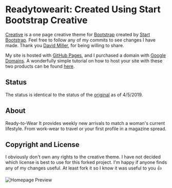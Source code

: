 # Readytowearit: Created Using Start Bootstrap Creative

[Creative](https://github.com/BlackrockDigital/startbootstrap-creative) is a one page creative theme for [Bootstrap](http://getbootstrap.com/) created by [Start Bootstrap](http://startbootstrap.com/). Feel free to follow any of my commits to see changes I have made. Thank you [David Miller](davidmiller.io), for being willing to share.

My site is hosted with [GitHub Pages](https://pages.github.com/), and I purchased a domain with [Google Domains](https://domains.google/#/). A wonderfully simple tutorial on how to host your site with these two products can be found [here](https://dev.to/trentyang/how-to-setup-google-domain-for-github-pages-1p58).

## Status
The status is identical to the status of the [original](https://github.com/BlackrockDigital/startbootstrap-creative) as of 4/5/2019. 

## About

Ready-to-Wear It provides weekly new arrivals to match a woman's current lifestyle. From work-wear to travel or your first profile in a magazine spread.

## Copyright and License

I obviously don't own any rights to the creative theme. I have not decided which license is best to use for this forked project. I'm happy if anyone finds any of my changes useful. At least fork it so I know it was useful to you :+1:

![Homepage Preview](https://github.com/smg111/readytowearit/blob/master/screenshot-homepage.png)
